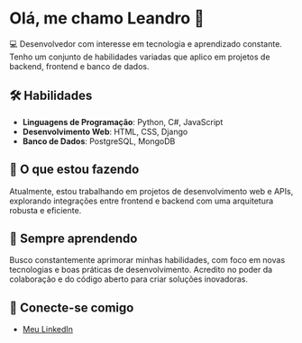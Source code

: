# Olá, me chamo Leandro 👋

💻 Desenvolvedor com interesse em tecnologia e aprendizado constante. Tenho um conjunto de habilidades variadas que aplico em projetos de backend, frontend e banco de dados.

## 🛠️ Habilidades

- **Linguagens de Programação**: Python, C#, JavaScript
- **Desenvolvimento Web**: HTML, CSS, Django
- **Banco de Dados**: PostgreSQL, MongoDB

## 🚀 O que estou fazendo

Atualmente, estou trabalhando em projetos de desenvolvimento web e APIs, explorando integrações entre frontend e backend com uma arquitetura robusta e eficiente.

## 🌱 Sempre aprendendo

Busco constantemente aprimorar minhas habilidades, com foco em novas tecnologias e boas práticas de desenvolvimento. Acredito no poder da colaboração e do código aberto para criar soluções inovadoras.

## 🔗 Conecte-se comigo


- [Meu LinkedIn](https://www.linkedin.com/in/leandro-araujo-4aa8aa2b9/)
